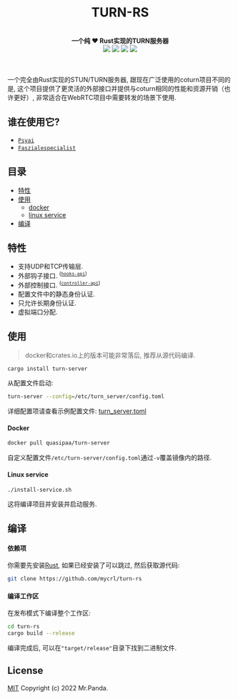 <!--lint disable no-literal-urls-->
<div align="center">
  <h1>TURN-RS</h1>
</div>
<br/>
<div align="center">
  <strong>一个纯 ❤️ Rust实现的TURN服务器</strong>
</div>
<div align="center">
  <img src="https://img.shields.io/github/actions/workflow/status/mycrl/turn-rs/tests.yml?branch=main"/>
  <img src="https://img.shields.io/github/license/mycrl/turn-rs"/>
  <img src="https://img.shields.io/github/issues/mycrl/turn-rs"/>
  <img src="https://img.shields.io/github/stars/mycrl/turn-rs"/>
</div>
<br/>
<br/>

一个完全由Rust实现的STUN/TURN服务器, 跟现在广泛使用的coturn项目不同的是, 这个项目提供了更灵活的外部接口并提供与coturn相同的性能和资源开销（也许更好）, 非常适合在WebRTC项目中需要转发的场景下使用.


## 谁在使用它?

* [`Psyai`](https://psyai.com)
* [`Faszialespecialist`](https://faszialespecialist.com/)


## 目录

* [特性](#特性)
* [使用](#使用)
  * [docker](#docker)  
  * [linux service](#linux-service)
* [编译](#编译)


## 特性

- 支持UDP和TCP传输层.
- 外部钩子接口. <sup>([`hooks-api`])</sup>
- 外部控制接口. <sup>([`controller-api`])</sup>
- 配置文件中的静态身份认证.
- 只允许长期身份认证.
- 虚拟端口分配.

[`controller-api`]: https://github.com/mycrl/turn-rs/wiki/Controller-API-Reference
[`hooks-api`]: https://github.com/mycrl/turn-rs/wiki/Hooks-API-Reference


## 使用

> docker和crates.io上的版本可能非常落后, 推荐从源代码编译.

```bash
cargo install turn-server
```

从配置文件启动:

```bash
turn-server --config=/etc/turn_server/config.toml
```

详细配置项请查看示例配置文件: [turn_server.toml](./turn_server.toml)


#### Docker

```bash
docker pull quasipaa/turn-server
```
自定义配置文件`/etc/turn-server/config.toml`通过`-v`覆盖镜像内的路径.

#### Linux service

```
./install-service.sh
```

这将编译项目并安装并启动服务.


## 编译

#### 依赖项

你需要先安装[Rust](https://www.rust-lang.org/tools/install), 如果已经安装了可以跳过, 然后获取源代码:

```bash
git clone https://github.com/mycrl/turn-rs
```

#### 编译工作区

在发布模式下编译整个工作区:

```bash
cd turn-rs
cargo build --release
```

编译完成后, 可以在`"target/release"`目录下找到二进制文件.


## License

[MIT](./LICENSE)
Copyright (c) 2022 Mr.Panda.
